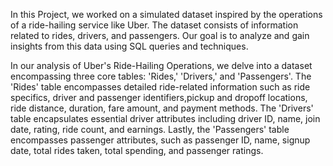 In this Project, we worked on a simulated dataset inspired by the operations of a ride-hailing service like Uber. The dataset consists of information related to rides, drivers, and passengers. Our goal is to analyze and gain insights from this data using SQL queries and techniques.

In our analysis of Uber's Ride-Hailing Operations, we delve into a dataset encompassing three core tables: 'Rides,' 'Drivers,' and 'Passengers'. 
  The 'Rides' table encompasses detailed ride-related information such as ride specifics, driver and passenger identifiers,pickup and dropoff locations, ride distance, duration, fare amount, and payment methods. 
  The 'Drivers' table encapsulates essential driver attributes including driver ID, name, join date, rating, ride count, and earnings. 
  Lastly, the 'Passengers' table encompasses passenger attributes, such as passenger ID, name, signup date, total rides taken, total spending, and passenger ratings. 

